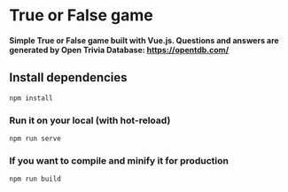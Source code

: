 # True or False game
#### Simple True or False game built with Vue.js. Questions and answers are generated by Open Trivia Database: https://opentdb.com/

## Install dependencies
```
npm install
```

### Run it on your local (with hot-reload)
```
npm run serve
```

### If you want to compile and minify it for production
```
npm run build
```
